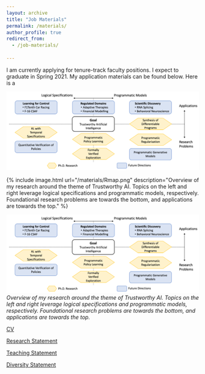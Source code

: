 ```yaml
---
layout: archive
title: "Job Materials"
permalink: /materials/
author_profile: true
redirect_from: 
  - /job-materials/

---
```


I am currently applying for tenure-track faculty positions. I expect to graduate in Spring 2021. My application materials can be found below. Here is a

![Research Map](/materials/Rmap.png "Overview of my research around the theme of Trustworthy AI. Topics on the left and right leverage logical specifications and programmatic models, respectively. Foundational research problems are towards the bottom, and applications are towards the top.")

{% include image.html url="/materials/Rmap.png" description="Overview of my research around the theme of Trustworthy AI. Topics on the left and right leverage logical specifications and programmatic models, respectively. Foundational research problems are towards the bottom, and applications are towards the top." %}


![Research Map](/materials/Rmap.png)
*Overview of my research around the theme of Trustworthy AI. Topics on the left and right leverage logical specifications and programmatic models, respectively. Foundational research problems are towards the bottom, and applications are towards the top.*

[CV](/files/CV.pdf)

[Research Statement](/materials/Research.pdf)

[Teaching Statement](/materials/Teaching.pdf)

[Diversity Statement](/materials/Diversity.pdf)

